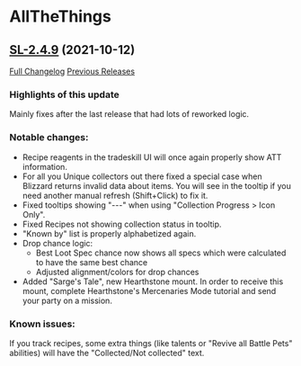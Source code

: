 # AllTheThings

## [SL-2.4.9](https://github.com/DFortun81/AllTheThings/tree/SL-2.4.9) (2021-10-12)
[Full Changelog](https://github.com/DFortun81/AllTheThings/compare/SL-2.4.8...SL-2.4.9) [Previous Releases](https://github.com/DFortun81/AllTheThings/releases)

### Highlights of this update

Mainly fixes after the last release that had lots of reworked logic.

### Notable changes:

- Recipe reagents in the tradeskill UI will once again properly show ATT information.
- For all you Unique collectors out there fixed a special case when Blizzard returns invalid data about items. You will see in the tooltip if you need another manual refresh (Shift+Click) to fix it.
- Fixed tooltips showing "---" when using "Collection Progress > Icon Only".
- Fixed Recipes not showing collection status in tooltip.
- "Known by" list is properly alphabetized again.
- Drop chance logic:
    - Best Loot Spec chance now shows all specs which were calculated to have the same best chance
    - Adjusted alignment/colors for drop chances
- Added "Sarge's Tale", new Hearthstone mount. In order to receive this mount, complete Hearthstone's Mercenaries Mode tutorial and send your party on a mission.

### Known issues:
If you track recipes, some extra things (like talents or "Revive all Battle Pets" abilities) will have the "Collected/Not collected" text.
